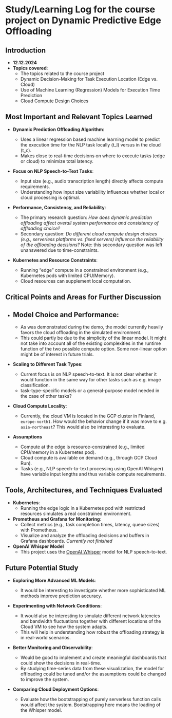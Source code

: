 # Study/Learning Log for the course project on Dynamic Predictive Edge Offloading

## Introduction

- **12.12.2024**
- **Topics covered**:
  - The topics related to the course project
  - Dynamic Decision-Making for Task Execution Location (Edge vs. Cloud)
  - Use of Machine Learning (Regression) Models for Execution Time Prediction
  - Cloud Compute Design Choices

## Most Important and Relevant Topics Learned

- **Dynamic Prediction Offloading Algorithm**:
  - Uses a linear regression based machine learning model to predict the execution time for the NLP task locally (t_l) versus in the cloud (t_c).
  - Makes close to real-time decisions on where to execute tasks (edge or cloud) to minimize total latency.
- **Focus on NLP Speech-to-Text Tasks**:

  - Input size (e.g., audio transcription length) directly affects compute requirements.
  - Understanding how input size variability influences whether local or cloud processing is optimal.

- **Performance, Consistency, and Reliability**:
  - The primary research question: _How does dynamic prediction offloading affect overall system performance and consistency of offloading choice?_
  - Secondary question: _Do different cloud compute design choices (e.g., serverless platforms vs. fixed servers) influence the reliability of the offloading decisions?_ Note: this secondary question was left unanswered due to time-constraints.
- **Kubernetes and Resource Constraints**:
  - Running “edge” compute in a constrained environment (e.g., Kubernetes pods with limited CPU/Memory).
  - Cloud resources can supplement local computation.

## Critical Points and Areas for Further Discussion

- ## **Model Choice and Performance**:

  - As was demonstrated during the demo, the model currently heavily favors the cloud offloading in the simulated environment.
  - This could partly be due to the simplicity of the linear model. It might not take into account all of the existing complexities in the runtime function of the two possible compute option. Some non-linear option might be of interest in future trials.

- **Scaling to Different Task Types**:

  - Current focus is on NLP speech-to-text. It is not clear whether it would function in the same way for other tasks such as e.g. image classification.
  - task-type-specific models or a general-purpose model needed in the case of other tasks?

- **Cloud Compute Locality**:
  - Currently, the cloud VM is located in the GCP cluster in Finland, `europe-north1`. How would the behavior change if it was move to e.g. `asia-northeast`? This would also be interesting to evaluate.
- **Assumptions**
  - Compute at the edge is resource-constrained (e.g., limited CPU/memory in a Kubernetes pod).
  - Cloud compute is available on demand (e.g., through GCP Cloud Run).
  - Tasks (e.g., NLP speech-to-text processing using OpenAI Whisper) have variable input lengths and thus variable compute requirements.

## Tools, Architectures, and Techniques Evaluated

- **Kubernetes**:
  - Running the edge logic in a Kubernetes pod with restricted resources simulates a real constrained environment.
- **Prometheus and Grafana for Monitoring**:
  - Collect metrics (e.g., task completion times, latency, queue sizes) with Prometheus.
  - Visualize and analyze the offloading decisions and buffers in Grafana dashboards. _Currently not finished_
- **OpenAI Whisper Model**
  - This project uses the [OpenAI Whisper](https://openai.com/index/whisper/) model for NLP speech-to-text.

## Future Potential Study

- **Exploring More Advanced ML Models**:
  - It would be interesting to investigate whether more sophisticated ML methods improve prediction accuracy.
- **Experimenting with Network Conditions**:

  - It would also be interesting to simulate different network latencies and bandwidth fluctuations together with different locations of the Cloud VM to see how the system adapts.
  - This will help in understanding how robust the offloading strategy is in real-world scenarios.

- **Better Monitoring and Observability**:

  - Would be good to implement and create meaningful dashboards that could show the decisions in real-time.
  - By studying time-series data from these visualization, the model for offloading could be tuned and/or the assumptions could be changed to improve the system.

- **Comparing Cloud Deployment Options**:
  - Evaluate how the bootstrapping of purely serverless function calls would affect the system. Bootstrapping here means the loading of the Whisper model.
